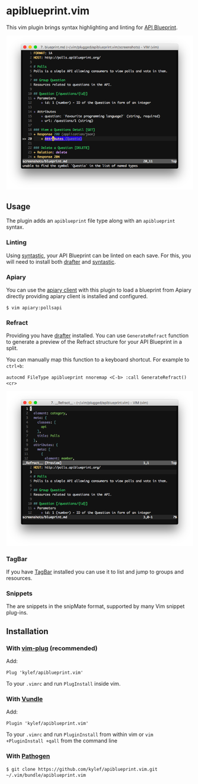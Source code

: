 # apiblueprint.vim

This vim plugin brings syntax highlighting and linting for [API
Blueprint](http://apiblueprint.org).

![API Blueprint Plugin Screenshot](screenshots/syntax.png)

## Usage

The plugin adds an `apiblueprint` file type along with an `apiblueprint`
syntax.

### Linting

Using [syntastic](https://github.com/scrooloose/syntastic), your API Blueprint
can be linted on each save. For this, you will need to install both
[drafter](https://github.com/apiaryio/drafter#install) and
[syntastic](https://github.com/scrooloose/syntastic#2-installation).

### Apiary

You can use the [apiary client](https://github.com/apiaryio/apiary-client) with
this plugin to load a blueprint from Apiary directly providing apiary client is
installed and configured.

```shell
$ vim apiary:pollsapi
```

### Refract

Providing you have [drafter](https://github.com/apiaryio/drafter#install)
installed. You can use `GenerateRefract` function to generate a preview of the Refract
structure for your API Blueprint in a split.

You can manually map this function to a keyboard shortcut. For example to
`ctrl+b`:

```viml
autocmd FileType apiblueprint nnoremap <C-b> :call GenerateRefract()<cr>
```

![](screenshots/refract.png)

### TagBar

If you have [TagBar](https://github.com/majutsushi/tagbar) installed you can use it 
to list and jump to groups and resources.

### Snippets

The are snippets in the snipMate format, supported by many Vim snippet plug-ins.

## Installation

### With [vim-plug](https://github.com/junegunn/vim-plug) (recommended)

Add:

```viml
Plug 'kylef/apiblueprint.vim'
```

To your `.vimrc` and run `PlugInstall` inside vim.

### With [Vundle](https://github.com/gmarik/vundle)

Add:

```viml
Plugin 'kylef/apiblueprint.vim'
```

To your `.vimrc` and run `PluginInstall` from within vim or `vim
+PluginInstall +qall` from the command line

### With [Pathogen](https://github.com/tpope/vim-pathogen)

```shell
$ git clone https://github.com/kylef/apiblueprint.vim.git ~/.vim/bundle/apiblueprint.vim
```
